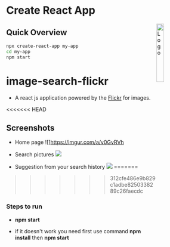 # Create React App
<img alt="Logo" align ="right" src="https://create-react-app.dev/img/logo.svg" width="20%" />

## Quick Overview

```sh
npx create-react-app my-app
cd my-app
npm start
```

# image-search-flickr

* A react js application powered by the [Flickr](https://flickr.com) for images. 

<<<<<<< HEAD
## Screenshots

* Home page
![]https://imgur.com/a/v0GvRVh

* Search pictures
![](https://i.imgur.com/9b85B0O.png)

* Suggestion from your search history
![](https://i.imgur.com/XUfr2zD.png)
=======
>>>>>>> 312cfe486e9b829c1adbe8250338289c26faecdc

### Steps to run

* **npm start**

* if it doesn't work you need first use command
**npm install** then **npm start**


